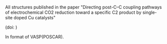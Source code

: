 All structures published in the paper "Directing post-C–C coupling pathways of electrochemical CO2 reduction toward a specific C2 product by single-site doped Cu catalysts"

(doi: )

In format of VASP(POSCAR).
